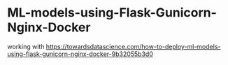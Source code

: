 # ML-models-using-Flask-Gunicorn-Nginx-Docker
working with https://towardsdatascience.com/how-to-deploy-ml-models-using-flask-gunicorn-nginx-docker-9b32055b3d0
